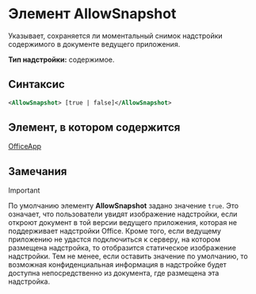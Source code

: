 # <a name="allowsnapshot-element"></a>Элемент AllowSnapshot

Указывает, сохраняется ли моментальный снимок надстройки содержимого в документе ведущего приложения.

**Тип надстройки:** содержимое.

## <a name="syntax"></a>Синтаксис

```XML
<AllowSnapshot> [true | false]</AllowSnapshot>
```

## <a name="contained-in"></a>Элемент, в котором содержится

[OfficeApp](officeapp.md)

## <a name="remarks"></a>Замечания

 > [!IMPORTANT]
 > По умолчанию элементу **AllowSnapshot** задано значение `true`. Это означает, что пользователи увидят изображение надстройки, если откроют документ в той версии ведущего приложения, которая не поддерживает надстройки Office. Кроме того, если ведущему приложению не удастся подключиться к серверу, на котором размещена надстройка, то отобразится статическое изображение надстройки. Тем не менее, если оставить значение по умолчанию, то возможная конфиденциальная информация в надстройке будет доступна непосредственно из документа, где размещена эта надстройка.

